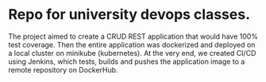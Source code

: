 # Repo for university devops classes.

The project aimed to create a CRUD REST application that would have 100% test coverage. Then the entire application was dockerized and deployed on a local cluster on minikube (kubernetes). At the very end, we created CI/CD using Jenkins, which tests, builds and pushes the application image to a remote repository on DockerHub.
